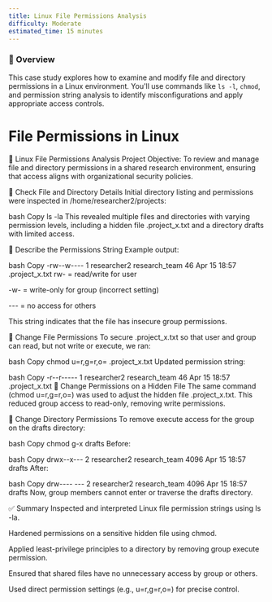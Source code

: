 ```yaml
---
title: Linux File Permissions Analysis
difficulty: Moderate
estimated_time: 15 minutes
---
```


### 🔐 Overview  
This case study explores how to examine and modify file and directory permissions in a Linux environment. You'll use commands like `ls -l`, `chmod`, and permission string analysis to identify misconfigurations and apply appropriate access controls.

# File Permissions in Linux

🔐 Linux File Permissions Analysis
Project Objective:
To review and manage file and directory permissions in a shared research environment, ensuring that access aligns with organizational security policies.

📂 Check File and Directory Details
Initial directory listing and permissions were inspected in /home/researcher2/projects:

bash
Copy
ls -la
This revealed multiple files and directories with varying permission levels, including a hidden file .project_x.txt and a directory drafts with limited access.

🧾 Describe the Permissions String
Example output:

bash
Copy
-rw--w---- 1 researcher2 research_team 46 Apr 15 18:57 .project_x.txt
rw- = read/write for user

-w- = write-only for group (incorrect setting)

--- = no access for others

This string indicates that the file has insecure group permissions.

🔧 Change File Permissions
To secure .project_x.txt so that user and group can read, but not write or execute, we ran:

bash
Copy
chmod u=r,g=r,o= .project_x.txt
Updated permission string:

bash
Copy
-r--r----- 1 researcher2 research_team 46 Apr 15 18:57 .project_x.txt
🔐 Change Permissions on a Hidden File
The same command (chmod u=r,g=r,o=) was used to adjust the hidden file .project_x.txt. This reduced group access to read-only, removing write permissions.

📁 Change Directory Permissions
To remove execute access for the group on the drafts directory:

bash
Copy
chmod g-x drafts
Before:

bash
Copy
drwx--x--- 2 researcher2 research_team 4096 Apr 15 18:57 drafts
After:

bash
Copy
drw---- --- 2 researcher2 research_team 4096 Apr 15 18:57 drafts
Now, group members cannot enter or traverse the drafts directory.

✅ Summary
Inspected and interpreted Linux file permission strings using ls -la.

Hardened permissions on a sensitive hidden file using chmod.

Applied least-privilege principles to a directory by removing group execute permission.

Ensured that shared files have no unnecessary access by group or others.

Used direct permission settings (e.g., u=r,g=r,o=) for precise control.